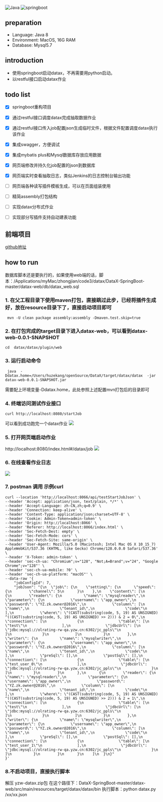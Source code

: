 ![Java](https://woolson.gitee.io/npmer-badge/Java-555555-1.8-44cc11-check-ffffff-square-gradient-shadow.svg)
![springboot](https://woolson.gitee.io/npmer-badge/springboot-555555-2.x-44cc11-check-ffffff-square-gradient-shadow.svg)
## preparation
- Language: Java 8
- Environment: MacOS, 16G RAM
- Database: Mysql5.7

## introduction
- 使用springboot启动datax，不再需要用python启动。
- 以restful接口启动datax作业

## todo list

* [x] springboot重构项目
* [x] 通过restful接口调度datax完成抽取数据作业
* [x] 通过restful接口传入job配置json生成临时文件，根据文件配置调度datax执行该作业
* [x] 集成swagger，方便调试
* [x] 集成mybatis plus和Mysql数据库存放应用数据
* [x] 网页端修改并持久化job配置的json到数据库
* [x] 网页端实时查看抽取日志，类似Jenkins的日志控制台输出功能
* [ ] 网页端各种读写插件模板生成，可以在页面组装使用
* [ ] 精简assembly打包结构
* [ ] 实现datax分布式作业
* [ ] 实现部分写插件支持自动建表功能


## 前端项目
[github地址](https://github.com/zhouhongfa/datax-vue-admin.git)
## how to run
数据库脚本还是要执行的，如果使用web端的话，脚本：/Applications/myMac/zhongjian/code3/datax/DataX-SpringBoot-master/datax-web/db/datax_web.sql
### 1. 在父工程目录下使用maven打包，直接跳过此步，已经将插件生成好，放在resource目录下了，直接启动项目即可
```
 mvn -U clean package assembly:assembly -Dmaven.test.skip=true 
```

### 2. 在打包完成的target目录下进入datax-web，可以看到datax-web-0.0.1-SNAPSHOT
```
cd  datax/datax/plugin/web
```

### 3. 运行启动命令
```
 java  -Ddatax.home=/Users/huzekang/openSource/DataX/target/datax/datax  -jar datax-web-0.0.1-SNAPSHOT.jar
```
需要配上环境变量-Ddatax.home，此处参照上述配置mvn打包后的目录即可

### 4. 终端访问测试作业接口
```
curl http://localhost:8080/startJob
```
可以看到成功跑完一个datax作业
![](https://raw.githubusercontent.com/peter1040080742/picbed/master/20190505162333.png)

### 5. 打开网页端启动作业
http://localhost:8080/index.html#/datax/job
![](https://raw.githubusercontent.com/huzekang/picbed/master/20190617120207.png)

### 6. 在线查看作业日志
![](https://raw.githubusercontent.com/huzekang/picbed/master/20190708102445.png)
### 7. postman 调用 示例curl
```
curl --location 'http://localhost:8066/api/testStartJobJson' \
--header 'Accept: application/json, text/plain, */*' \
--header 'Accept-Language: zh-CN,zh;q=0.9' \
--header 'Connection: keep-alive' \
--header 'Content-Type: application/json;charset=UTF-8' \
--header 'Cookie: Admin-Token=admin-token' \
--header 'Origin: http://localhost:8066' \
--header 'Referer: http://localhost:8066/index.html' \
--header 'Sec-Fetch-Dest: empty' \
--header 'Sec-Fetch-Mode: cors' \
--header 'Sec-Fetch-Site: same-origin' \
--header 'User-Agent: Mozilla/5.0 (Macintosh; Intel Mac OS X 10_15_7) AppleWebKit/537.36 (KHTML, like Gecko) Chrome/128.0.0.0 Safari/537.36' \
--header 'X-Token: admin-token' \
--header 'sec-ch-ua: "Chromium";v="128", "Not;A=Brand";v="24", "Google Chrome";v="128"' \
--header 'sec-ch-ua-mobile: ?0' \
--header 'sec-ch-ua-platform: "macOS"' \
--data-raw '{
    "jobConfigId": 7,
    "jobJson": "{\n  \"job\": {\n    \"setting\": {\n      \"speed\": {\n        \"channel\": 5\n      }\n    },\n    \"content\": [\n      {\n        \"reader\": {\n          \"name\": \"mysqlreader\",\n          \"parameter\": {\n            \"username\": \"app_owner\",\n            \"password\": \"YZ.zk.owner@2016\",\n            \"column\": [\n              \"name\",\n              \"tenant_id\",\n              \"code\"\n            ],\n            \"where\": \"(CAST(substring(code, 5, 19) AS UNSIGNED) ^((CAST(substring(code, 5, 19) AS UNSIGNED) >> 2))) & 2 = 0\",\n            \"connection\": [\n              {\n                \"table\": [\n                  \"test\"\n                ],\n                \"jdbcUrl\": [\n                  \"jdbc:mysql://olrating-rw-qa.yzw.cn:6302/jc_ppls\"\n                ]\n              }\n            ]\n          }\n        },\n        \"writer\": {\n          \"name\": \"mysqlwriter\",\n          \"parameter\": {\n            \"username\": \"app_owner\",\n            \"password\": \"YZ.zk.owner@2016\",\n            \"column\": [\n              \"name\",\n              \"tenant_id\",\n              \"code\"\n            ],\n            \"preSql\": [],\n            \"postSql\": [],\n            \"connection\": [\n              {\n                \"table\": [\n                  \"test_user_0\"\n                ],\n                \"jdbcUrl\": \"jdbc:mysql://olrating-rw-qa.yzw.cn:6302/jc_ppls\"\n              }\n            ]\n          }\n        }\n      },\n      {\n        \"reader\": {\n          \"name\": \"mysqlreader\",\n          \"parameter\": {\n            \"username\": \"app_owner\",\n            \"password\": \"YZ.zk.owner@2016\",\n            \"column\": [\n              \"name\",\n              \"tenant_id\",\n              \"code\"\n            ],\n            \"where\": \"(CAST(substring(code, 5, 19) AS UNSIGNED) ^((CAST(substring(code, 5, 19) AS UNSIGNED) >> 2))) & 2 = 1\",\n            \"connection\": [\n              {\n                \"table\": [\n                  \"test\"\n                ],\n                \"jdbcUrl\": [\n                  \"jdbc:mysql://olrating-rw-qa.yzw.cn:6302/jc_ppls\"\n                ]\n              }\n            ]\n          }\n        },\n        \"writer\": {\n          \"name\": \"mysqlwriter\",\n          \"parameter\": {\n            \"username\": \"app_owner\",\n            \"password\": \"YZ.zk.owner@2016\",\n            \"column\": [\n              \"name\",\n              \"tenant_id\",\n              \"code\"\n            ],\n            \"preSql\": [],\n            \"postSql\": [],\n            \"connection\": [\n              {\n                \"table\": [\n                  \"test_user_1\"\n                ],\n                \"jdbcUrl\": \"jdbc:mysql://olrating-rw-qa.yzw.cn:6302/jc_ppls\"\n              }\n            ]\n          }\n        }\n      }\n    ]\n  }\n}"
}'
```
### 8.不启动项目，直接执行脚本
解压 yzw-datax.zip包
在这个路径下：DataX-SpringBoot-master/datax-web/src/main/resources/target/datax/datax/bin
执行脚本：python datax.py  /xx/xx.json
